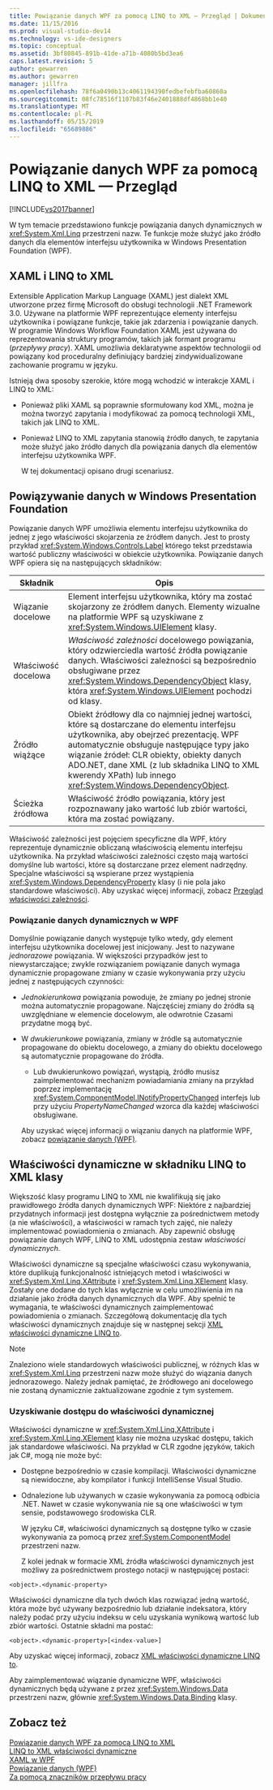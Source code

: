 ```yaml
---
title: Powiązanie danych WPF za pomocą LINQ to XML — Przegląd | Dokumentacja firmy Microsoft
ms.date: 11/15/2016
ms.prod: visual-studio-dev14
ms.technology: vs-ide-designers
ms.topic: conceptual
ms.assetid: 3bf80845-891b-41de-a71b-4080b5bd3ea6
caps.latest.revision: 5
author: gewarren
ms.author: gewarren
manager: jillfra
ms.openlocfilehash: 78f6a0490b13c4061194390fedbefebfba60860a
ms.sourcegitcommit: 08fc78516f1107b83f46e2401888df4868bb1e40
ms.translationtype: MT
ms.contentlocale: pl-PL
ms.lasthandoff: 05/15/2019
ms.locfileid: "65689886"
---
```

# <a name="wpf-data-binding-with-linq-to-xml-overview"></a>Powiązanie danych WPF za pomocą LINQ to XML — Przegląd
[!INCLUDE[vs2017banner](../includes/vs2017banner.md)]

W tym temacie przedstawiono funkcje powiązania danych dynamicznych w <xref:System.Xml.Linq> przestrzeni nazw. Te funkcje może służyć jako źródło danych dla elementów interfejsu użytkownika w Windows Presentation Foundation (WPF).  
  
## <a name="xaml-and-linq-to-xml"></a>XAML i LINQ to XML  
 Extensible Application Markup Language (XAML) jest dialekt XML utworzone przez firmę Microsoft do obsługi technologii .NET Framework 3.0. Używane na platformie WPF reprezentujące elementy interfejsu użytkownika i powiązane funkcje, takie jak zdarzenia i powiązanie danych. W programie Windows Workflow Foundation XAML jest używana do reprezentowania struktury programów, takich jak formant programu (*przepływy pracy*). XAML umożliwia deklaratywne aspektów technologii od powiązany kod proceduralny definiujący bardziej zindywidualizowane zachowanie programu w języku.  
  
 Istnieją dwa sposoby szerokie, które mogą wchodzić w interakcje XAML i LINQ to XML:  
  
- Ponieważ pliki XAML są poprawnie sformułowany kod XML, można je można tworzyć zapytania i modyfikować za pomocą technologii XML, takich jak LINQ to XML.  
  
- Ponieważ LINQ to XML zapytania stanowią źródło danych, te zapytania może służyć jako źródło danych dla powiązania danych dla elementów interfejsu użytkownika WPF.  
  
  W tej dokumentacji opisano drugi scenariusz.  
  
## <a name="data-binding-in-the-windows-presentation-foundation"></a>Powiązywanie danych w Windows Presentation Foundation  
 Powiązanie danych WPF umożliwia elementu interfejsu użytkownika do jednej z jego właściwości skojarzenia ze źródłem danych. Jest to prosty przykład <xref:System.Windows.Controls.Label> którego tekst przedstawia wartość publiczny właściwości w obiekcie użytkownika. Powiązanie danych WPF opiera się na następujących składników:  
  
|Składnik|Opis|  
|---------------|-----------------|  
|Wiązanie docelowe|Element interfejsu użytkownika, który ma zostać skojarzony ze źródłem danych. Elementy wizualne na platformie WPF są uzyskiwane z <xref:System.Windows.UIElement> klasy.|  
|Właściwość docelowa|*Właściwość zależności* docelowego powiązania, który odzwierciedla wartość źródła powiązanie danych. Właściwości zależności są bezpośrednio obsługiwane przez <xref:System.Windows.DependencyObject> klasy, która <xref:System.Windows.UIElement> pochodzi od klasy.|  
|Źródło wiążące|Obiekt źródłowy dla co najmniej jednej wartości, które są dostarczane do elementu interfejsu użytkownika, aby obejrzeć prezentację. WPF automatycznie obsługuje następujące typy jako wiązanie źródeł: CLR obiekty, obiekty danych ADO.NET, dane XML (z lub składnika LINQ to XML kwerendy XPath) lub innego <xref:System.Windows.DependencyObject>.|  
|Ścieżka źródłowa|Właściwość źródło powiązania, który jest rozpoznawany jako wartość lub zbiór wartości, która ma zostać powiązany.|  
  
 Właściwość zależności jest pojęciem specyficzne dla WPF, który reprezentuje dynamicznie obliczaną właściwością elementu interfejsu użytkownika. Na przykład właściwości zależności często mają wartości domyślne lub wartości, które są dostarczane przez element nadrzędny. Specjalne właściwości są wspierane przez wystąpienia <xref:System.Windows.DependencyProperty> klasy (i nie pola jako standardowe właściwości). Aby uzyskać więcej informacji, zobacz [Przegląd właściwości zależności](https://msdn.microsoft.com/library/d119d00c-3afb-48d6-87a0-c4da4f83dee5).  
  
### <a name="dynamic-data-binding-in-wpf"></a>Powiązanie danych dynamicznych w WPF  
 Domyślnie powiązanie danych występuje tylko wtedy, gdy element interfejsu użytkownika docelowej jest inicjowany. Jest to nazywane *jednorazowe* powiązania. W większości przypadków jest to niewystarczające; zwykle rozwiązaniem powiązanie danych wymaga dynamicznie propagowane zmiany w czasie wykonywania przy użyciu jednej z następujących czynności:  
  
- *Jednokierunkowa* powiązania powoduje, że zmiany po jednej stronie można automatycznie propagowane. Najczęściej zmiany do źródła są uwzględniane w elemencie docelowym, ale odwrotnie Czasami przydatne mogą być.  
  
- W *dwukierunkowe* powiązania, zmiany w źródle są automatycznie propagowane do obiektu docelowego, a zmiany do obiektu docelowego są automatycznie propagowane do źródła.  
  
  - Lub dwukierunkowo powiązań, wystąpią, źródło musisz zaimplementować mechanizm powiadamiania zmiany na przykład poprzez implementację <xref:System.ComponentModel.INotifyPropertyChanged> interfejs lub przy użyciu *PropertyNameChanged* wzorca dla każdej właściwości obsługiwane.  
  
  Aby uzyskać więcej informacji o wiązaniu danych na platformie WPF, zobacz [powiązanie danych (WPF)](https://msdn.microsoft.com/library/90f79b97-17e7-40d1-abf0-3ba600ad1d7e).  
  
## <a name="dynamic-properties-in-linq-to-xml-classes"></a>Właściwości dynamiczne w składniku LINQ to XML klasy  
 Większość klasy programu LINQ to XML nie kwalifikują się jako prawidłowego źródła danych dynamicznych WPF: Niektóre z najbardziej przydatnych informacji jest dostępna wyłącznie za pośrednictwem metody (a nie właściwości), a właściwości w ramach tych zajęć, nie należy implementować powiadomienia o zmianach. Aby zapewnić obsługę powiązanie danych WPF, LINQ to XML udostępnia zestaw *właściwości dynamicznych*.  
  
 Właściwości dynamiczne są specjalne właściwości czasu wykonywania, które duplikują funkcjonalność istniejących metod i właściwości w <xref:System.Xml.Linq.XAttribute> i <xref:System.Xml.Linq.XElement> klasy. Zostały one dodane do tych klas wyłącznie w celu umożliwienia im na działanie jako źródła danych dynamicznych dla WPF. Aby spełnić te wymagania, te właściwości dynamicznych zaimplementować powiadomienia o zmianach. Szczegółową dokumentację dla tych właściwości dynamicznych znajduje się w następnej sekcji [XML właściwości dynamiczne LINQ to](../designers/linq-to-xml-dynamic-properties.md).  
  
> [!NOTE]
> Znaleziono wiele standardowych właściwości publicznej, w różnych klas w <xref:System.Xml.Linq> przestrzeni nazw może służyć do wiązania danych jednorazowego. Należy jednak pamiętać, że źródłowego ani docelowego nie zostaną dynamicznie zaktualizowane zgodnie z tym systemem.  
  
### <a name="accessing-dynamic-properties"></a>Uzyskiwanie dostępu do właściwości dynamicznej  
 Właściwości dynamiczne w <xref:System.Xml.Linq.XAttribute> i <xref:System.Xml.Linq.XElement> klasy nie można uzyskać dostępu, takich jak standardowe właściwości. Na przykład w CLR zgodne języków, takich jak C#, mogą nie może być:  
  
- Dostępne bezpośrednio w czasie kompilacji. Właściwości dynamiczne są niewidoczne, aby kompilator i funkcji IntelliSense Visual Studio.  
  
- Odnalezione lub używanych w czasie wykonywania za pomocą odbicia .NET. Nawet w czasie wykonywania nie są one właściwości w tym sensie, podstawowego środowiska CLR.  
  
  W języku C#, właściwości dynamicznych są dostępne tylko w czasie wykonywania za pomocą przez <xref:System.ComponentModel> przestrzeni nazw.  
  
  Z kolei jednak w formacie XML źródła właściwości dynamicznych jest możliwy za pośrednictwem prostego notacji w następującej postaci:  
  
```  
<object>.<dynamic-property>  
```  
  
 Właściwości dynamiczne dla tych dwóch klas rozwiązać jedną wartość, która może być używany bezpośrednio lub działanie indeksatora, który należy podać przy użyciu indeksu w celu uzyskania wynikową wartość lub zbiór wartości. Ostatnie składni ma postać:  
  
```  
<object>.<dynamic-property>[<index-value>]  
```  
  
 Aby uzyskać więcej informacji, zobacz [XML właściwości dynamiczne LINQ to](../designers/linq-to-xml-dynamic-properties.md).  
  
 Aby zaimplementować wiązanie dynamiczne WPF, właściwości dynamicznych będą używane z przez <xref:System.Windows.Data> przestrzeni nazw, głównie <xref:System.Windows.Data.Binding> klasy.  
  
## <a name="see-also"></a>Zobacz też  
 [Powiązanie danych WPF za pomocą LINQ to XML](../designers/wpf-data-binding-with-linq-to-xml.md)   
 [LINQ to XML właściwości dynamiczne](../designers/linq-to-xml-dynamic-properties.md)   
 [XAML w WPF](https://msdn.microsoft.com/library/5d858575-a83b-42df-ad3f-047ed2d6e3c8)   
 [Powiązanie danych (WPF)](https://msdn.microsoft.com/library/90f79b97-17e7-40d1-abf0-3ba600ad1d7e)   
 [Za pomocą znaczników przepływu pracy](http://go.microsoft.com/fwlink/?LinkId=98685)
